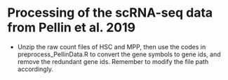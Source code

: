 # Processing of the scRNA-seq data from Pellin et al. 2019
* Unzip the raw count files of HSC and MPP, then use the codes in preprocess_PellinData.R to convert the gene symbols to gene ids, and remove the redundant gene ids. Remember to modify the file path accordingly.

